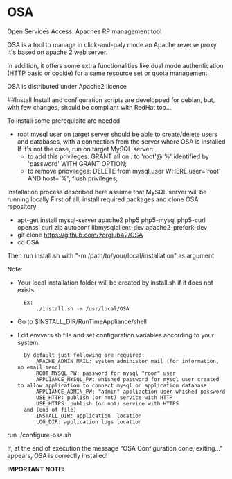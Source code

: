 # OSA
Open Services Access: Apaches RP management tool

OSA is a tool to manage in click-and-paly mode an Apache reverse proxy
It's based on apache 2 web server.

In addition, it offers some extra functionalities like dual mode authentication (HTTP basic or cookie) for a same resource set or quota management.

OSA is distributed under Apache2 licence

##Install
Install and configuration scripts are developped for debian, but, with few changes, should be compliant with RedHat too...

To install some prerequisite are needed
  - root mysql user on target server should be able to create/delete users and databases, with a connection from the server where OSA is installed If it's not the case, run on target MySQL server:
      - to add this privileges: GRANT all on *.* to 'root'@'%' identified by 'password' WITH GRANT OPTION;
      - to remove priovileges: DELETE from mysql.user WHERE user='root' AND host='%'; flush privileges;


Installation process described here assume that MySQL server will be running locally
First of all, install required packages and clone OSA repository
  - apt-get install mysql-server apache2 php5 php5-mysql php5-curl openssl curl zip autoconf libmysqlclient-dev apache2-prefork-dev
  - git clone https://github.com/zorglub42/OSA
  - cd OSA

Then run install.sh with "-m /path/to/your/local/installation" as argument 

Note: 
- Your local installation folder will be created by install.sh if it does not exists


		Ex:
			./install.sh -m /usr/local/OSA
			
		
- Go to $INSTALL_DIR/RunTimeAppliance/shell
- Edit envvars.sh file and set configuration variables according to your system. 

		By default just following are required:
			APACHE_ADMIN_MAIL: system administor mail (for information, no email send)
			ROOT_MYSQL_PW: password for mysql "roor" user
			APPLIANCE_MYSQL_PW: whished password for mysql user created to allow application to connect mysql on application database
			APPLIANCE_ADMIN_PW: "admin" appliaction user whished password
			USE_HTTP: publish (or not) service with HTTP
			USE_HTTPS: publish (or not) service with HTTPS
		and (end of file)
			INSTALL_DIR: application  location
			LOG_DIR: application logs location
run ./configure-osa.sh

If, at the end of execution the message "OSA Configuration done, exiting..." appears, OSA is correctly installed!

**IMPORTANT NOTE:**
